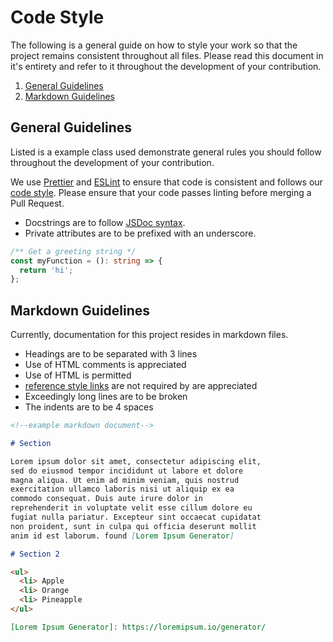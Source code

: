 # Code Style

The following is a general guide on how to style your work so that the project
remains consistent throughout all files. Please read this document in it's entirety
and refer to it throughout the development of your contribution.

1. [General Guidelines](#general-guidelines)
2. [Markdown Guidelines](#markdown-guidelines)

## General Guidelines

Listed is a example class used demonstrate general rules you should follow
throughout the development of your contribution.

We use [Prettier](https://prettier.io/) and [ESLint](https://eslint.org/)
to ensure that code is consistent and follows our [code style](./CODESTYLE.md).
Please ensure that your code passes linting before merging a Pull Request.

- Docstrings are to follow [JSDoc syntax](https://jsdoc.app).
- Private attributes are to be prefixed with an underscore.

```ts
/** Get a greeting string */
const myFunction = (): string => {
  return 'hi';
};
```

## Markdown Guidelines

Currently, documentation for this project resides in markdown files.

- Headings are to be separated with 3 lines
- Use of HTML comments is appreciated
- Use of HTML is permitted
- [reference style links][reference-style-links] are not required by are appreciated
- Exceedingly long lines are to be broken
- The indents are to be 4 spaces

```markdown
<!--example markdown document-->

# Section

Lorem ipsum dolor sit amet, consectetur adipiscing elit,
sed do eiusmod tempor incididunt ut labore et dolore
magna aliqua. Ut enim ad minim veniam, quis nostrud
exercitation ullamco laboris nisi ut aliquip ex ea
commodo consequat. Duis aute irure dolor in
reprehenderit in voluptate velit esse cillum dolore eu
fugiat nulla pariatur. Excepteur sint occaecat cupidatat
non proident, sunt in culpa qui officia deserunt mollit
anim id est laborum. found [Lorem Ipsum Generator]

# Section 2

<ul>
  <li> Apple
  <li> Orange
  <li> Pineapple
</ul>

[Lorem Ipsum Generator]: https://loremipsum.io/generator/
```

[reference-style-links]: https://www.markdownguide.org/basic-syntax/#reference-style-links
